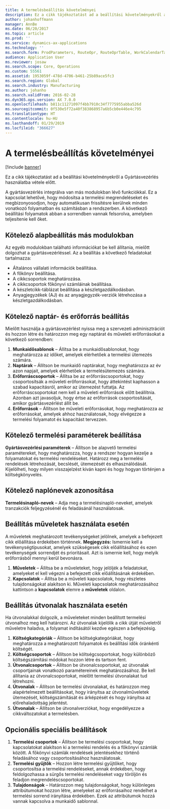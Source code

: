 ```yaml
---
title: A termelésbeállítás követelményei
description: Ez a cikk tájékoztatást ad a beállítási követelményekről a Gyártásvezérlés használatba vétele előtt.
author: johanhoffmann
manager: AnnBe
ms.date: 06/20/2017
ms.topic: article
ms.prod: ''
ms.service: dynamics-ax-applications
ms.technology: ''
ms.search.form: ProdParameters, RouteOpr, RouteOprTable, WorkCalendarTable, WorkTimeTable, WrkCtrTable
audience: Application User
ms.reviewer: josaw
ms.search.scope: Core, Operations
ms.custom: 55561
ms.assetid: 1953059f-478d-4706-b461-25b89ace5fc3
ms.search.region: Global
ms.search.industry: Manufacturing
ms.author: johanho
ms.search.validFrom: 2016-02-28
ms.dyn365.ops.version: AX 7.0.0
ms.openlocfilehash: b811c11271097f4bb7910c34f7775955abba526d
ms.sourcegitcommit: 0f530e5f72a40f383868957a6b5cb0e446e4c795
ms.translationtype: HT
ms.contentlocale: hu-HU
ms.lasthandoff: 01/29/2019
ms.locfileid: "366627"
---
```

# <a name="production-setup-requirements"></a>A termelésbeállítás követelményei

[!include [banner](../includes/banner.md)]

Ez a cikk tájékoztatást ad a beállítási követelményekről a Gyártásvezérlés használatba vétele előtt. 

A gyártásvezérlés integrálva van más modulokban lévő funkciókkal. Ez a kapcsolat lehetővé, hogy módosítsa a termelési megrendeléseket és megbizonyosodjon, hogy automatikusan frissítésre kerülnek minden vonatkozó folyamatban és számításban a rendszerben. A következő beállítási folyamatok abban a sorrendben vannak felsorolva, amelyben teljesítenie kell őket.

## <a name="required-baseline-setup-in-other-modules"></a>Kötelező alapbeállítás más modulokban
Az egyéb modulokban található információkat be kell állítania, mielőtt dolgozhat a gyártásvezérléssel. Az a beállítás a következő feladatokat tartalmazza:

-   Általános vállalati információk beállítása.
-   A főkönyv beállítása.
-   A cikkcsoportok meghatározása.
-   A cikkcsoportok főkönyvi számláinak beállítása.
-   A készletcikk-táblázat beállítása a készletgazdálkodásban.
-   Anyagjegyzékek (AJ) és az anyagjegyzék-verziók létrehozása a készletgazdálkodásban.

## <a name="required-calendar-and-resource-setup"></a>Kötelező naptár- és erőforrás beállítás
Mielőtt használja a gyártásvezérlést nyissa meg a szervezeti adminisztrációt és hozzon létre és határozzon meg egy naptárat és műveleti erőforrásokat a következő sorrendben:

1.  **Munkaidősablonok** – Állítsa be a munkaidősablonokat, hogy meghatározza az időket, amelyek elérhetőek a termelési ütemezés számára.
2.  **Naptárak** – Állítson be munkaidő naptárakat, hogy meghatározza az év azon napjait, amelyek elérhetőek a termelésütemezés számára.
3.  **Erőforráscsoportok** – Állítsa be az erőforráscsoportokat, hogy csoportosítsák a műveleti erőforrásokat, hogy áttekintést kaphasson a szabad kapacitásról, amikor az ütemezést futtatja. Az erőforráscsoportokat nem kell a műveleti erőforrások előtt beállítnia. Azonban azt javasoljuk, hogy értse az erőforrások csoportosítását, amikor gyártásvezérlést állít be.
4.  **Erőforrások** – Állítson be műveleti erőforrásokat, hogy meghatározza az erőforrásokat, amelyek ahhoz használatosak, hogy elvégezze a termelési folyamatot és kapacitást tervezzen.

## <a name="required-production-parameters-setup"></a>Kötelező termelési paraméterek beállítása
**Gyártásvezérlési paraméterek** – Állítson be alapvető termelési paramétereket, hogy meghatározza, hogy a rendszer hogyan kezelje a folyamatokat és termelési rendeléseket. Határozz meg a termelési rendelések létrehozását, becslését, ütemezését és elhasználódását. Kijelölheti, hogy milyen visszajelzést kíván kapni és hogy hogyan történjen a költségkönyvelés.

## <a name="required-journal-name-identification"></a>Kötelező naplónevek azonosítása
**Termelésinapló-nevek** – Adja meg a termelésinapló-neveket, amelyek tranzakciók feljegyzésénél és feladásánál használatosak.

## <a name="setup-if-you-use-operations"></a>Beállítás műveletek használata esetén
A műveletek meghatározott tevékenységeket jelölnek, amelyek a befejezett cikk előállítása érdekében történnek. **Megjegyzés:** Ismernie kell a tevékenységtípusokat, amelyek szükségesek cikk előállításához és ezen tevékenységek sorrendjét és prioritásait. Azt is ismernie kell, hogy melyik erőforrásból mennyi kerül bevonásra.

1.  **Műveletek** – Állítsa be a műveleteket, hogy jelöljék a feladatokat, amelyeket el kell végezni a befejezett cikk előállításának érdekében.
2.  **Kapcsolatok** – Állítsa be a műveleti kapcsolatok, hogy részletes tulajdonságokat alakítson ki. Műveleti kapcsolatok meghatározásához kattintson a **kapcsolatok** elemre a **műveletek** oldalon.

## <a name="setup-if-you-use-routes"></a>Beállítás útvonalak használata esetén
Ha útvonalakkal dolgozik, a műveleteket minden beállított termelési útvonalhoz meg kell határozni. Az útvonalak kijelölik a cikk útját műveletről műveletre haladva, a folyamat indításától kezdve egészen a befejezésig.

1.  **Költségkategóriák** – Állítson be költségkategóriákat, hogy meghatározza a meghatározott folyamatok és beállítási idők óránkénti költségét.
2.  **Költségcsoportok** – Állítson be költségcsoportokat, hogy különböző költségszámítási módokat hozzon létre és tartson fent.
3.  **Útvonalcsoportok** – Állítson be útvonalcsoportokat, az útvonalak csoportjainak vonatkozó paramétereinek meghatározásához. Be kell állítania az útvonalcsoportokat, mielőtt termelési útvonalakat tud létrehozni.
4.  **Útvonalak** – Állítson be termelési útvonalakat, és határozzon meg alapértelmezett beállításokat, hogy irányítsa az útvonalműveletek ütemezését, költségszámítását és árképzését és hogy irányítsa az előrehaladottság jelentést.
5.  **Útvonalak** – Állítson be útvonalverziókat, hogy engedélyezze a cikkváltozatokat a termelésben.

## <a name="optional-advanced-settings"></a>Opcionális speciális beállítások
1.  **Termelési csoportok** – Állítson be termelési csoportokat, hogy kapcsolatokat alakítson ki a termelési rendelés és a főkönyvi számlák között. A főkönyvi számlák rendelések jelentésekhez történő feladásához vagy csoportosításához használatosak.
2.  **Termelési gyűjtők** – Hozzon létre termelési gyűjtőket, hogy csoportosítsa a termelési rendeléseket, annak érdekében, hogy feldolgozhassa a sürgős termelési rendeléseket vagy töröljön és feladjon megrendeléscsoportokat.
3.  **Tulajdonságok** – Határozzon meg tulajdonságokat, hogy különleges attribútumokat hozzon létre, amelyeket az erőforrásaihoz rendelhet a termelési sorrend irányítása érdekében. Ezek az attribútumok hozzá vannak kapcsolva a munkaidő sablonnal.




